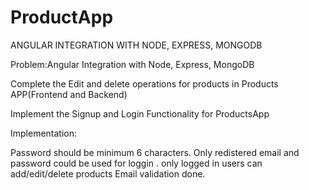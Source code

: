 # ProductApp
ANGULAR INTEGRATION WITH NODE, EXPRESS, MONGODB

Problem:Angular Integration with Node, Express, MongoDB

Complete the Edit and delete operations for products in Products APP(Frontend and Backend)

Implement the Signup and Login Functionality for ProductsApp


Implementation:

Password should be minimum 6 characters.
Only redistered email and password could be used for loggin .
only logged in users can add/edit/delete products
Email validation done.
